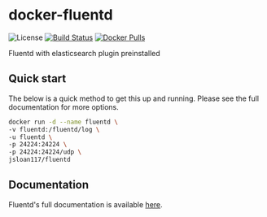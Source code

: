# docker-fluentd

![License](https://img.shields.io/badge/License-GPLv3-blue.svg)
[![Build Status](https://travis-ci.com/jsloan117/docker-fluentd.svg?branch=master)](https://travis-ci.com/jsloan117/docker-fluentd)
[![Docker Pulls](https://img.shields.io/docker/pulls/jsloan117/fluentd.svg)](https://img.shields.io/docker/pulls/jsloan117/fluentd.svg)

Fluentd with elasticsearch plugin preinstalled

## Quick start

The below is a quick method to get this up and running. Please see the full documentation for more options.

```bash
docker run -d --name fluentd \
-v fluentd:/fluentd/log \
-u fluentd \
-p 24224:24224 \
-p 24224:24224/udp \
jsloan117/fluentd
```

## Documentation

Fluentd's full documentation is available [here](https://docs.fluentd.org/).
